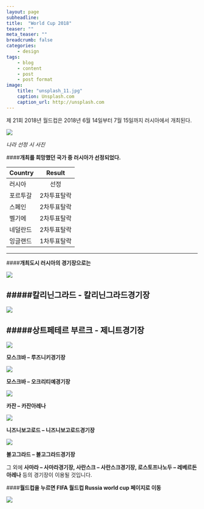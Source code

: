 ```yaml
---
layout: page
subheadline: 
title:  "World Cup 2018"
teaser: ""
meta_teaser: ""
breadcrumb: false
categories:
    - design
tags:
    - blog
    - content
    - post
    - post format
image:
    title: "unsplash_11.jpg"
    caption: Unsplash.com
    caption_url: http://unsplash.com
---
```


제 21회 2018년 월드컵은 2018년 6월 14일부터 7월 15일까지 러시아에서 개최된다.


![](http://upload.wikimedia.org/wikipedia/commons/d/df/Russia_2018_World_Cup.jpeg)

*나라 선정 시 사진*





####**개최를 희망했던 국가 중 러시아가 선정되었다.**

|Country        | Result        | 
| ------------- |:-------------:|
| 러시아        | 선정          | 
| 포르투갈      | 2차투표탈락   |
| 스페인        | 2차투표탈락   |    
| 벨기에        | 2차투표탈락   | 
| 네덜란드      | 2차투표탈락   |
| 잉글랜드      | 1차투표탈락   |   
------







####**개최도시 러시아의 경기장으로는**

![](http://upload.wikimedia.org/wikipedia/commons/thumb/8/84/Stadium_Baltika_%28Kaliningrad%29_field.jpg/200px-Stadium_Baltika_%28Kaliningrad%29_field.jpg)

**#####칼리닌그라드 - 칼리닌그라드경기장**
------



![](http://upload.wikimedia.org/wikipedia/commons/thumb/a/a2/Zenit_stadium_%28December_2014%29.jpg/200px-Zenit_stadium_%28December_2014%29.jpg)

**#####상트페테르 부르크 - 제니트경기장**
------


![](http://upload.wikimedia.org/wikipedia/commons/thumb/6/6f/Moscow_%E2%80%94_Luzhniki_Stadium.jpg/200px-Moscow_%E2%80%94_Luzhniki_Stadium.jpg)

**모스크바 – 루즈니키경기장**


![](http://upload.wikimedia.org/wikipedia/commons/thumb/f/fb/Spartak_stadium_%28Otkrytiye_Arena%29%2C_23_August_2014.JPG/200px-Spartak_stadium_%28Otkrytiye_Arena%29%2C_23_August_2014.JPG)

**모스크바 – 오크리티예경기장**



![](http://upload.wikimedia.org/wikipedia/commons/thumb/7/75/RubinKazanNewStadium.png/200px-RubinKazanNewStadium.png)

**카잔 – 카잔아레나**


![](http://upload.wikimedia.org/wikipedia/commons/thumb/8/83/Nizhny_Novgorod._Model_of_Strelka_Side_in_future.jpg/200px-Nizhny_Novgorod._Model_of_Strelka_Side_in_future.jpg)

**니즈니보고로드 – 니즈니보고로드경기장**



![](http://upload.wikimedia.org/wikipedia/commons/thumb/a/a6/Central_Stadium_%28Volgograd%29.jpg/200px-Central_Stadium_%28Volgograd%29.jpg)

**볼고그라드 – 볼고그라드경기장**




그 외에 **사마라 – 사마라경기장, 사란스크 – 사란스크경기장, 로스토프나노두 – 레베르돈아레나** 등의 경기장이 이용될 것입니다.




####**월드컵을 누르면 FIFA 월드컵 Russia world cup 페이지로 이동**

[![](http://upload.wikimedia.org/wikipedia/en/f/f7/FIFA_World_Cup_2018_Logo.png)](http://www.fifa.com/worldcup/index.html)

